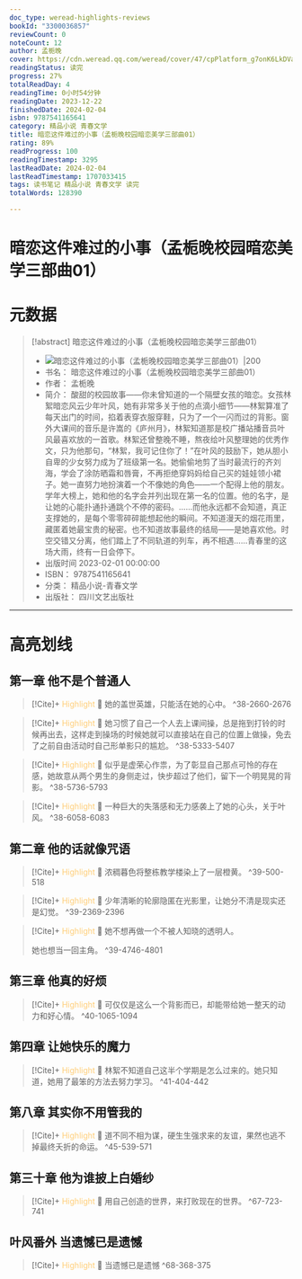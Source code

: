 ```yaml
---
doc_type: weread-highlights-reviews
bookId: "3300036857"
reviewCount: 0
noteCount: 12
author: 孟栀晚
cover: https://cdn.weread.qq.com/weread/cover/47/cpPlatform_g7onK6LkDVaLAxgSMEDMy3/t7_cpPlatform_g7onK6LkDVaLAxgSMEDMy3.jpg
readingStatus: 读完
progress: 27%
totalReadDay: 4
readingTime: 0小时54分钟
readingDate: 2023-12-22
finishedDate: 2024-02-04
isbn: 9787541165641
category: 精品小说 青春文学
title: 暗恋这件难过的小事（孟栀晚校园暗恋美学三部曲01）
rating: 89%
readProgress: 100
readingTimestamp: 3295
lastReadDate: 2024-02-04
lastReadTimestamp: 1707033415
tags: 读书笔记 精品小说 青春文学 读完
totalWords: 128390

---
```


# 暗恋这件难过的小事（孟栀晚校园暗恋美学三部曲01）

# 元数据
> [!abstract] 暗恋这件难过的小事（孟栀晚校园暗恋美学三部曲01）
> - ![ 暗恋这件难过的小事（孟栀晚校园暗恋美学三部曲01）|200](https://cdn.weread.qq.com/weread/cover/47/cpPlatform_g7onK6LkDVaLAxgSMEDMy3/t7_cpPlatform_g7onK6LkDVaLAxgSMEDMy3.jpg)
> - 书名： 暗恋这件难过的小事（孟栀晚校园暗恋美学三部曲01）
> - 作者： 孟栀晚
> - 简介： 酸甜的校园故事——你未曾知道的一个隔壁女孩的暗恋。女孩林絮暗恋风云少年叶风，她有非常多关于他的点滴小细节——林絮算准了每天出门的时间，掐着表穿衣服穿鞋，只为了一个一闪而过的背影。窗外大课间的音乐是许嵩的《庐州月》，林絮知道那是校广播站播音员叶风最喜欢放的一首歌。林絮还曾整晚不睡，熬夜给叶风整理她的优秀作文，只为他那句，“林絮，我可记住你了！”在叶风的鼓励下，她从胆小自卑的少女努力成为了班级第一名。她偷偷地剪了当时最流行的齐刘海，学会了涂防晒霜和唇膏，不再拒绝穿妈妈给自己买的娃娃领小裙子。她一直努力地扮演着一个不像她的角色——一个配得上他的朋友。学年大榜上，她和他的名字会并列出现在第一名的位置。他的名字，是让她的心能扑通扑通跳个不停的密码。……而他永远都不会知道，真正支撑她的，是每个零零碎碎能想起他的瞬间。不知道漫天的烟花雨里，藏匿着她最宝贵的秘密。也不知道故事最终的结局——是她喜欢他。时空交错又分离，他们踏上了不同轨道的列车，再不相遇……青春里的这场大雨，终有一日会停下。
> - 出版时间 2023-02-01 00:00:00
> - ISBN： 9787541165641
> - 分类： 精品小说-青春文学
> - 出版社： 四川文艺出版社



---

# 高亮划线

## 第一章 他不是个普通人

> [!Cite]+ <span style="color: #ffce78;">Highlight</span>
> 📌 她的盖世英雄，只能活在她的心中。
> ^38-2660-2676

> [!Cite]+ <span style="color: #ffce78;">Highlight</span>
> 📌 她习惯了自己一个人去上课间操，总是拖到打铃的时候再出去，这样走到操场的时候她就可以直接站在自己的位置上做操，免去了之前自由活动时自己形单影只的尴尬。
> ^38-5333-5407

> [!Cite]+ <span style="color: #ffce78;">Highlight</span>
> 📌 似乎是虚荣心作祟，为了彰显自己那点可怜的存在感，她故意从两个男生的身侧走过，快步超过了他们，留下一个明晃晃的背影。
> ^38-5736-5793

> [!Cite]+ <span style="color: #ffce78;">Highlight</span>
> 📌 一种巨大的失落感和无力感袭上了她的心头，关于叶风。
> ^38-6058-6083
## 第二章 他的话就像咒语

> [!Cite]+ <span style="color: #ffce78;">Highlight</span>
> 📌 浓稠暮色将整栋教学楼染上了一层橙黄。
> ^39-500-518

> [!Cite]+ <span style="color: #ffce78;">Highlight</span>
> 📌 少年清晰的轮廓隐匿在光影里，让她分不清是现实还是幻觉。
> ^39-2369-2396

> [!Cite]+ <span style="color: #ffce78;">Highlight</span>
> 📌 她不想再做一个不被人知晓的透明人。
>
>她也想当一回主角。
> ^39-4746-4801
## 第三章 他真的好烦

> [!Cite]+ <span style="color: #ffce78;">Highlight</span>
> 📌 可仅仅是这么一个背影而已，却能带给她一整天的动力和好心情。
> ^40-1065-1094
## 第四章 让她快乐的魔力

> [!Cite]+ <span style="color: #ffce78;">Highlight</span>
> 📌 林絮不知道自己这半个学期是怎么过来的。她只知道，她用了最笨的方法去努力学习。
> ^41-404-442
## 第八章 其实你不用管我的

> [!Cite]+ <span style="color: #ffce78;">Highlight</span>
> 📌 道不同不相为谋，硬生生强求来的友谊，果然也逃不掉最终夭折的命运。
> ^45-539-571
## 第三十章 他为谁披上白婚纱

> [!Cite]+ <span style="color: #ffce78;">Highlight</span>
> 📌 用自己创造的世界，来打败现在的世界。
> ^67-723-741
## 叶风番外 当遗憾已是遗憾

> [!Cite]+ <span style="color: #ffce78;">Highlight</span>
> 📌 当遗憾已是遗憾
> ^68-368-375

